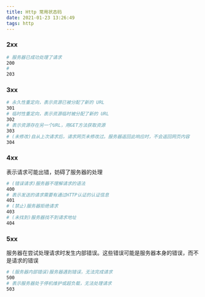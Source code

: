 ```yaml
---
title: Http 常用状态码
date: 2021-01-23 13:26:49  
tags: http 
---
```


### 2xx

```sh
# 服务器已成功处理了请求
200
# 
203
```

### 3xx

```sh
# 永久性重定向，表示资源已被分配了新的 URL
301
# 临时性重定向，表示资源临时被分配了新的 URL
302
# 表示资源存在另一个URL，用GET方法获取资源
303
# (未修改)自从上次请求后，请求网页未修改过。服务器返回此响应时，不会返回网页内容
304
```

### 4xx

表示请求可能出错，妨碍了服务器的处理

```sh
# (错误请求)服务器不理解请求的语法
400
# 表示发送的请求需要有通过HTTP认证的认证信息
401
# (禁止)服务器拒绝请求
403
# (未找到)服务器找不到请求地址
404
```

### 5xx

服务器在尝试处理请求时发生内部错误。这些错误可能是服务器本身的错误，而不是请求的错误

```sh
# (服务器内部错误)服务器遇到错误，无法完成请求
500
# 表示服务器处于停机维护或超负载，无法处理请求
503
```